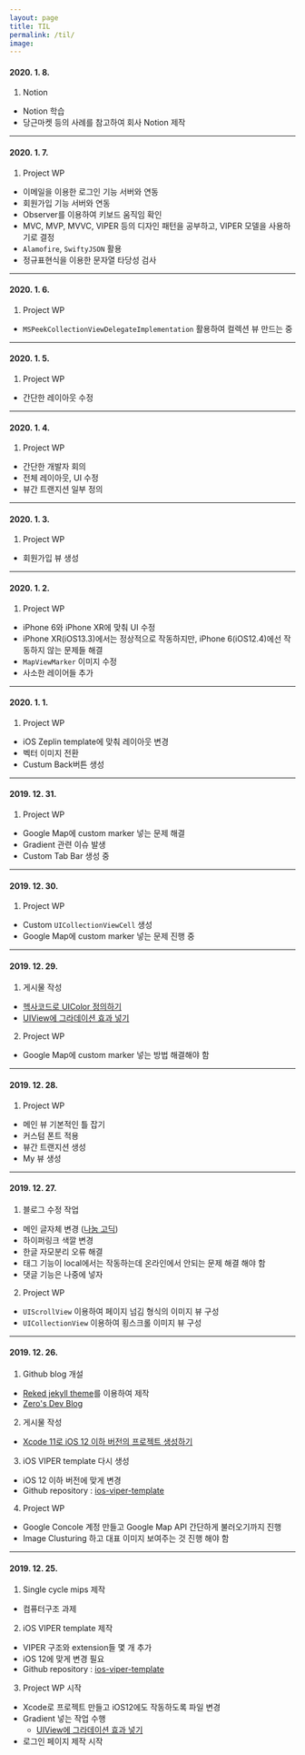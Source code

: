 ```yaml
---
layout: page
title: TIL
permalink: /til/
image: 
---
```


#### 2020. 1. 8.

1. Notion
* Notion 학습
* 당근마켓 등의 사례를 참고하여 회사 Notion 제작

***

#### 2020. 1. 7.

1. Project WP
* 이메일을 이용한 로그인 기능 서버와 연동
* 회원가입 기능 서버와 연동
* Observer를 이용하여 키보드 움직임 확인
* MVC, MVP, MVVC, VIPER 등의 디자인 패턴을 공부하고, VIPER 모델을 사용하기로 결정
* `Alamofire`, `SwiftyJSON` 활용
* 정규표현식을 이용한 문자열 타당성 검사

***

#### 2020. 1. 6.

1. Project WP
* `MSPeekCollectionViewDelegateImplementation` 활용하여 컬렉션 뷰 만드는 중

***

#### 2020. 1. 5.

1. Project WP
* 간단한 레이아웃 수정

***

#### 2020. 1. 4.

1. Project WP
* 간단한 개발자 회의
* 전체 레이아웃, UI 수정
* 뷰간 트랜지션 일부 정의

***

#### 2020. 1. 3.

1. Project WP
* 회원가입 뷰 생성

***

#### 2020. 1. 2.

1. Project WP
* iPhone 6와 iPhone XR에 맞춰 UI 수정
* iPhone XR(iOS13.3)에서는 정상적으로 작동하지만, iPhone 6(iOS12.4)에선 작동하지 않는 문제들 해결
* `MapViewMarker` 이미지 수정
* 사소한 레이어들 추가

***

#### 2020. 1. 1.

1. Project WP
* iOS Zeplin template에 맞춰 레이아웃 변경
* 벡터 이미지 전환
* Custum Back버튼 생성

***

#### 2019. 12. 31.

1. Project WP
* Google Map에 custom marker 넣는 문제 해결
* Gradient 관련 이슈 발생
* Custom Tab Bar 생성 중

***

#### 2019. 12. 30.

1. Project WP
* Custom `UICollectionViewCell` 생성
* Google Map에 custom marker 넣는 문제 진행 중

***

#### 2019. 12. 29.

1. 게시물 작성
* [헥사코드로 UIColor 정의하기]({{site.baseurl}}/2019/12/29/헥사코드로-UIColor-정의하기)
* [UIView에 그라데이션 효과 넣기]({{site.baseurl}}/2019/12/29/UIView에-그라데이션-효과-넣기)

2. Project WP
* Google Map에 custom marker 넣는 방법 해결해야 함

***

#### 2019. 12. 28.

1. Project WP
* 메인 뷰 기본적인 틀 잡기
* 커스텀 폰트 적용
* 뷰간 트랜지션 생성
* My 뷰 생성

***

#### 2019. 12. 27.

1. 블로그 수정 작업
* 메인 글자체 변경 ([나눔 고딕](https://hangeul.naver.com/2017/nanum))
* 하이퍼링크 색깔 변경
* 한글 자모분리 오류 해결
* 태그 기능이 local에서는 작동하는데 온라인에서 안되는 문제 해결 해야 함
* 댓글 기능은 나중에 넣자

2. Project WP
* `UIScrollView` 이용하여 페이지 넘김 형식의 이미지 뷰 구성
* `UICollectionView` 이용하여 횡스크롤 이미지 뷰 구성

***

#### 2019. 12. 26.

1. Github blog 개설
* [Reked jekyll theme](https://github.com/artemsheludko/reked)를 이용하여 제작
* [Zero's Dev Blog]({{site.baseurl}}/)

2. 게시물 작성
* [Xcode 11로 iOS 12 이하 버전의 프로젝트 생성하기]({{site.baseurl}}/2019/12/26/Xcode-11로-iOS-12-이하-버전의-프로젝트-생성하기)

3. iOS VIPER template 다시 생성
* iOS 12 이하 버전에 맞게 변경
* Github repository : [ios-viper-template](https://github.com/yoon1318/ios-viper-template)

4. Project WP
* Google Concole 계정 만들고 Google Map API 간단하게 불러오기까지 진행
* Image Clusturing 하고 대표 이미지 보여주는 것 진행 해야 함

***

#### 2019. 12. 25.

1. Single cycle mips 제작
* 컴퓨터구조 과제

2. iOS VIPER template 제작
* VIPER 구조와 extension들 몇 개 추가
* iOS 12에 맞게 변경 필요
* Github repository : [ios-viper-template](https://github.com/yoon1318/ios-viper-template)

3. Project WP 시작
* Xcode로 프로젝트 만들고 iOS12에도 작동하도록 파일 변경
* Gradient 넣는 작업 수행
    * [UIView에 그라데이션 효과 넣기]({{site.baseurl}}/2019/12/29/UIView에-그라데이션-효과-넣기)
* 로그인 페이지 제작 시작
